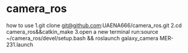 # camera_ros
how to use
1.git clone git@github.com:UAENA666/camera_ros.git
2.cd camera_ros&&catkin_make
3.open a new terminal run:source ~/camera_ros/devel/setup.bash && roslaunch galaxy_camera MER-231.launch

